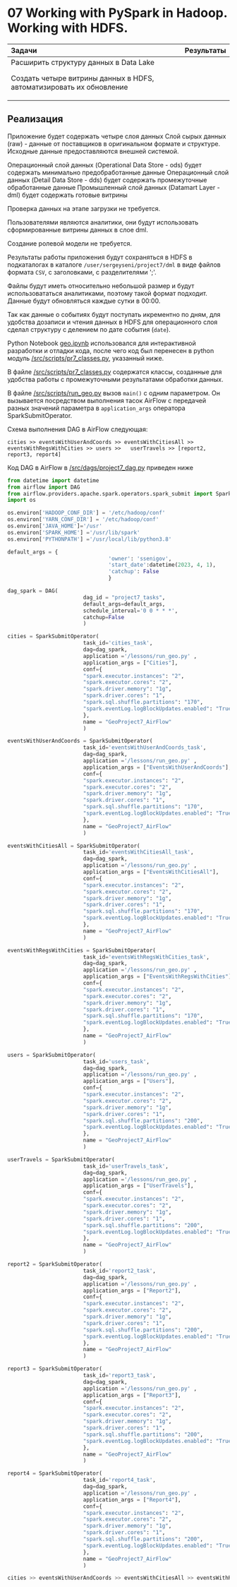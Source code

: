 # 07 Working with PySpark in Hadoop. Working with HDFS.   

| Задачи                   | Результаты |
| :-------------------- | :--------------------- |
| Расширить структуру данных в Data Lake <P><P> Создать четыре витрины данных в HDFS, автоматизировать их обновление |  | 

<!-- 
## **Цели проекта**  

- Расширить структуру данных в Data Lake
- Создать четыре витрины данных в HDFS, автоматизировать их обновление

## **Используемые технологии и инструменты**

PySpark  
SQL  
Window Functions  
Hadoop  
HDFS  
Airflow  
Jupyter Notebook  
SparkSubmitOperator  

## **Постановка задачи**

1. Определить по имеющимся координатам события и справочнику городов, в каком городе было совершено каждое событие.

2. Создать витрину с тремя полями:  
`user_id` — идентификатор пользователя.  
`act_city` — актуальный адрес. Город, из которого было отправлено последнее сообщение.  
`home_city` — домашний адрес. Последний город, в котором пользователь был дольше 27 дней.

3. Добавить в витрину атрибуты:  
`travel_count` — количество посещённых городов. Если пользователь побывал в каком-то городе повторно, то это считается за отдельное посещение.  
`travel_array` — список городов в порядке посещения.

4. Добавить в витрину атрибут `local_time` — местное время события. 
-->
## Реализация

Приложение будет содержать четыре слоя данных
Слой сырых данных (raw) - данные от поставщиков в оригинальном формате и структуре.
Исходные данные предоставляются внешней системой.

Операционный слой данных (Operational Data Store - ods) будет содержать минимально предобработанные данные
Операционный слой данных (Detail Data Store - dds) будет содержать промежуточные обработанные данные
Промышленный слой данных (Datamart Layer - dml) будет содержать готовые витрины

Проверка данных на этапе загрузки не требуется.

Пользователями являются аналитики, они будут использовать сформированные витрины данных в слое dml. 

Создание ролевой модели не требуется.

Результаты работы приложения будут сохраняться в HDFS в подкаталогах в каталоге `/user/sergeyseni/project7/dml` в виде файлов формата `CSV`, с заголовками, c разделителями ';'.

Файлы будут иметь относительно небольшой размер и будут использовататься аналитиками, поэтому такой формат подходит.
Данные будут обновляться каждые сутки в 00:00.

Так как данные о событиях будут поступать икрементно по дням, для удобства дозаписи и чтения данных в HDFS для операционного слоя сделал структуру с делением по дате события (`date`). 


Python Notebook [geo.ipynb](src/geo.ipynb) использовался для интерактивной разработки и отладки кода, после чего код был перенесен в python модуль [/src/scripts/pr7_classes.py](src/scripts/pr7_classes.py), указанный ниже.

В файле [/src/scripts/pr7_classes.py](src/scripts/pr7_classes.py) содержатся классы, созданные для удобства работы с промежуточными результатами обработки данных.
  
В файле [/src/scripts/run_geo.py](src/scripts/run_geo.py) вызов `main()` с одним параметром. Он вызывается посредством выполнения тасок AirFlow с передачей разных значений параметра в `application_args` оператора SparkSubmitOperator.

Схема выполнения DAG в AirFlow следующая:

`cities >> eventsWithUserAndCoords >> eventsWithCitiesAll >> eventsWithRegsWithCities >> users >>   userTravels >> [report2, report3, report4]`


Код DAG в AirFlow в [/src/dags/project7_dag.py](src/dags/project7_dag.py) приведен ниже

```python
from datetime import datetime
from airflow import DAG
from airflow.providers.apache.spark.operators.spark_submit import SparkSubmitOperator
import os

os.environ['HADOOP_CONF_DIR'] = '/etc/hadoop/conf'
os.environ['YARN_CONF_DIR'] = '/etc/hadoop/conf'
os.environ['JAVA_HOME']='/usr'
os.environ['SPARK_HOME'] ='/usr/lib/spark'
os.environ['PYTHONPATH'] ='/usr/local/lib/python3.8'

default_args = {
                                'owner': 'ssenigov',
                                'start_date':datetime(2023, 4, 1),
                                'catchup': False
                                }

dag_spark = DAG(
                        dag_id = "project7_tasks",
                        default_args=default_args,
                        schedule_interval='0 0 * * *',
                        catchup=False
                        )

cities = SparkSubmitOperator(
                        task_id='cities_task',
                        dag=dag_spark,
                        application ='/lessons/run_geo.py' ,
                        application_args = ["Cities"],
                        conf={
                        "spark.executor.instances": "2",
                        "spark.executor.cores": "2",
                        "spark.driver.memory": "1g",
                        "spark.driver.cores": "1",
                        "spark.sql.shuffle.partitions": "170",
                        "spark.eventLog.logBlockUpdates.enabled": "True"
                        },
                        name = "GeoProject7_AirFlow"
                        )

eventsWithUserAndCoords = SparkSubmitOperator(
                        task_id='eventsWithUserAndCoords_task',
                        dag=dag_spark,
                        application ='/lessons/run_geo.py' ,
                        application_args = ["EventsWithUserAndCoords"],
                        conf={
                        "spark.executor.instances": "2",
                        "spark.executor.cores": "2",
                        "spark.driver.memory": "1g",
                        "spark.driver.cores": "1",
                        "spark.sql.shuffle.partitions": "170",
                        "spark.eventLog.logBlockUpdates.enabled": "True"
                        },
                        name = "GeoProject7_AirFlow"
                        )

eventsWithCitiesAll = SparkSubmitOperator(
                        task_id='eventsWithCitiesAll_task',
                        dag=dag_spark,
                        application ='/lessons/run_geo.py' ,
                        application_args = ["EventsWithCitiesAll"],
                        conf={
                        "spark.executor.instances": "2",
                        "spark.executor.cores": "2",
                        "spark.driver.memory": "1g",
                        "spark.driver.cores": "1",
                        "spark.sql.shuffle.partitions": "170",
                        "spark.eventLog.logBlockUpdates.enabled": "True"
                        },
                        name = "GeoProject7_AirFlow"
                        )

eventsWithRegsWithCities = SparkSubmitOperator(
                        task_id='eventsWithRegsWithCities_task',
                        dag=dag_spark,
                        application ='/lessons/run_geo.py' ,
                        application_args = ["EventsWithRegsWithCities"],
                        conf={
                        "spark.executor.instances": "2",
                        "spark.executor.cores": "2",
                        "spark.driver.memory": "1g",
                        "spark.driver.cores": "1",
                        "spark.sql.shuffle.partitions": "170",
                        "spark.eventLog.logBlockUpdates.enabled": "True"
                        },
                        name = "GeoProject7_AirFlow"
                        )

users = SparkSubmitOperator(
                        task_id='users_task',
                        dag=dag_spark,
                        application ='/lessons/run_geo.py' ,
                        application_args = ["Users"],
                        conf={
                        "spark.executor.instances": "2",
                        "spark.executor.cores": "2",
                        "spark.driver.memory": "1g",
                        "spark.driver.cores": "1",
                        "spark.sql.shuffle.partitions": "200",
                        "spark.eventLog.logBlockUpdates.enabled": "True"
                        },
                        name = "GeoProject7_AirFlow"
                        )

userTravels = SparkSubmitOperator(
                        task_id='userTravels_task',
                        dag=dag_spark,
                        application ='/lessons/run_geo.py' ,
                        application_args = ["UserTravels"],
                        conf={
                        "spark.executor.instances": "2",
                        "spark.executor.cores": "2",
                        "spark.driver.memory": "1g",
                        "spark.driver.cores": "1",
                        "spark.sql.shuffle.partitions": "200",
                        "spark.eventLog.logBlockUpdates.enabled": "True"
                        },
                        name = "GeoProject7_AirFlow"
                        )

report2 = SparkSubmitOperator(
                        task_id='report2_task',
                        dag=dag_spark,
                        application ='/lessons/run_geo.py' ,
                        application_args = ["Report2"],
                        conf={
                        "spark.executor.instances": "2",
                        "spark.executor.cores": "2",
                        "spark.driver.memory": "1g",
                        "spark.driver.cores": "1",
                        "spark.sql.shuffle.partitions": "200",
                        "spark.eventLog.logBlockUpdates.enabled": "True"
                        },
                        name = "GeoProject7_AirFlow"
                        )

report3 = SparkSubmitOperator(
                        task_id='report3_task',
                        dag=dag_spark,
                        application ='/lessons/run_geo.py' ,
                        application_args = ["Report3"],
                        conf={
                        "spark.executor.instances": "2",
                        "spark.executor.cores": "2",
                        "spark.driver.memory": "1g",
                        "spark.driver.cores": "1",
                        "spark.sql.shuffle.partitions": "200",
                        "spark.eventLog.logBlockUpdates.enabled": "True"
                        },
                        name = "GeoProject7_AirFlow"
                        )

report4 = SparkSubmitOperator(
                        task_id='report4_task',
                        dag=dag_spark,
                        application ='/lessons/run_geo.py' ,
                        application_args = ["Report4"],
                        conf={
                        "spark.executor.instances": "2",
                        "spark.executor.cores": "2",
                        "spark.driver.memory": "1g",
                        "spark.driver.cores": "1",
                        "spark.sql.shuffle.partitions": "200",
                        "spark.eventLog.logBlockUpdates.enabled": "True"
                        },
                        name = "GeoProject7_AirFlow"
                        )

cities >> eventsWithUserAndCoords >> eventsWithCitiesAll >> eventsWithRegsWithCities >> users >> userTravels >> [report2, report3, report4]
```
